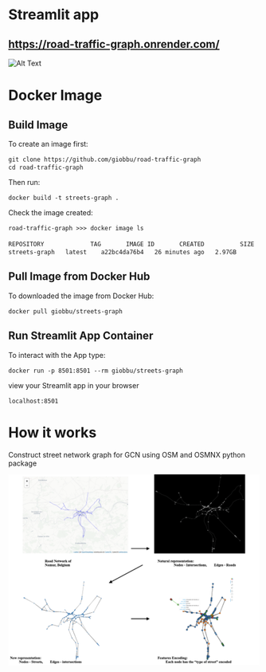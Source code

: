 # Streamlit app 
## https://road-traffic-graph.onrender.com/
![Alt Text](./graph_streets.gif)

# Docker Image
## Build Image
To create an image first:

```{r}
git clone https://github.com/giobbu/road-traffic-graph
cd road-traffic-graph 
```

Then run:
```{r}
docker build -t streets-graph .
```

Check the image created:
```{r}
road-traffic-graph >>> docker image ls

REPOSITORY             TAG       IMAGE ID       CREATED          SIZE
streets-graph   latest    a22bc4da76b4   26 minutes ago   2.97GB
```

## Pull Image from Docker Hub
To downloaded the image from Docker Hub:
```{r}
docker pull giobbu/streets-graph
```

## Run Streamlit App Container
To interact with the App type:
```{r}
docker run -p 8501:8501 --rm giobbu/streets-graph
```
view your Streamlit app in your browser
```{r}
localhost:8501
```

# How it works

Construct street network graph for GCN using OSM and OSMNX python package

![plot](./summary.png)



